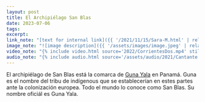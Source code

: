 ```yaml
---
layout: post
title: El Archipiélago San Blas
date: 2023-07-06
tags:
excerpt:
link_note: "[text for internal link]({{ '/2021/11/15/Sara-M.html' | relative_url }})"
image_note: "![image description]({{ '/assets/images/image.jpeg' | relative_url }})"
video_note: "{% include video.html source='2022/CorrientesDos.mp4' still='2022/CostaRica/CorrientesUno.png' %}"
audio_note: "{% include audio.html source='/assets/audio/2021/Cantante.m4a' %}"
---
```


El archipiélago de San Blas está la comarca de [Guna Yala][guna] en Panamá.
Guna es el nombre del tribu de indígenous que se establecerían en estes
partes ante la colonización europea. Todo el mundo lo conoce
como San Blas. Su nombre oficiál es Guna Yala.




[guna]: https://es.wikipedia.org/wiki/Comarca_Guna_Yala
